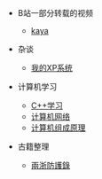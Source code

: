 - B站一部分转载的视频

  - [kaya](bilibili_videos/kaya.md)
  
- 杂谈
  - [我的XP系统](xp/xp.md)

- 计算机学习
  - [C++学习](cpp/cpp_learning.md)
  - [计算机网络](computer_network/computer_network.md)
  - [计算机组成原理](Principles_of_Computer_Organization/Principles_of_Computer_Organization.md)

- 古籍整理
  - [兩浙防護錄](Zhejiang/Zhejiang.md)

